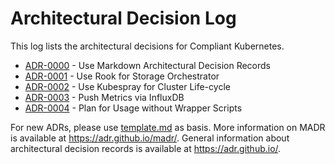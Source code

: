 # Architectural Decision Log

This log lists the architectural decisions for Compliant Kubernetes.

<!-- adrlog -- Regenerate the content by using "adr-log -i". You can install it via "npm install -g adr-log" -->

* [ADR-0000](0000-use-markdown-architectural-decision-records.md) - Use Markdown Architectural Decision Records
* [ADR-0001](0001-use-rook-storage-orchestrator.md) - Use Rook for Storage Orchestrator
* [ADR-0002](0002-use-kubespray-for-cluster-lifecycle.md) - Use Kubespray for Cluster Life-cycle
* [ADR-0003](0003-push-metrics-via-influxdb.md) - Push Metrics via InfluxDB
* [ADR-0004](0004-plan-for-usage-without-wrapper-scripts.md) - Plan for Usage without Wrapper Scripts

<!-- adrlogstop -->

For new ADRs, please use [template.md](template.md) as basis.
More information on MADR is available at <https://adr.github.io/madr/>.
General information about architectural decision records is available at <https://adr.github.io/>.
